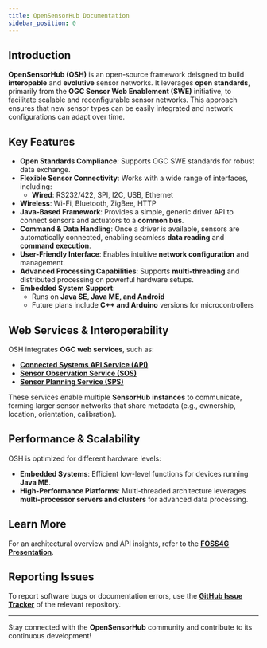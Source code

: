 ```yaml
---
title: OpenSensorHub Documentation
sidebar_position: 0
---
```


## Introduction
**OpenSensorHub (OSH)** is an open-source framework deisgned to build **interopable** and **evolutive** sensor networks. It leverages **open standards**, primarily from the **OGC Sensor Web Enablement (SWE)** initiative, to facilitate scalable and reconfigurable sensor networks. This approach ensures that new sensor types can be easily integrated and network configurations can adapt over time.

## Key Features
- **Open Standards Compliance**: Supports OGC SWE standards for robust data exchange.
- **Flexible Sensor Connectivity**: Works with a wide range of interfaces, including:
  - **Wired**: RS232/422, SPI, I2C, USB, Ethernet
 - **Wireless**: Wi-Fi, Bluetooth, ZigBee, HTTP
- **Java-Based Framework**: Provides a simple, generic driver API to connect sensors and actuators to a **common bus**.
- **Command & Data Handling**: Once a driver is available, sensors are automatically connected, enabling seamless **data reading** and **command execution**.
- **User-Friendly Interface**: Enables intuitive **network configuration** and management.
- **Advanced Processing Capabilities**: Supports **multi-threading** and distributed processing on powerful hardware setups.
- **Embedded System Support**:
  - Runs on **Java SE, Java ME, and Android**
  - Future plans include **C++ and Arduino** versions for microcontrollers

## Web Services & Interoperability
OSH integrates **OGC web services**, such as:
- [**Connected Systems API Service (API)**](https://ogcapi.ogc.org/connectedsystems/)
- [**Sensor Observation Service (SOS)**](http://www.opengeospatial.org/standards/sos) 
- [**Sensor Planning Service (SPS)**](https://www.ogc.org/publications/standard/sps/) 

These services enable multiple **SensorHub instances** to communicate, forming larger sensor networks that share metadata (e.g., ownership, location, orientation, calibration).

## Performance & Scalability
OSH is optimized for different hardware levels:
- **Embedded Systems**: Efficient low-level functions for devices running **Java ME**.
- **High-Performance Platforms**: Multi-threaded architecture leverages **multi-processor servers and clusters** for advanced data processing.


## Learn More
For an architectural overview and API insights, refer to the **[FOSS4G Presentation](https://drive.google.com/file/d/0B3EZQJqOfG9sUFQxVFd0d2ZEbDQ/view?resourcekey=0-aJvEPDP2dkyXcLHGSx1-bg)**.

## Reporting Issues
To report software bugs or documentation errors, use the **[GitHub Issue Tracker](https://github.com/opensensorhub)** of the relevant repository.

---

Stay connected with the **OpenSensorHub** community and contribute to its continuous development!
